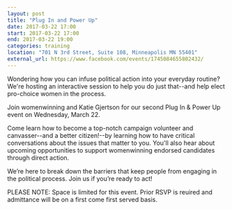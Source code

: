 ```yaml
---
layout: post
title: "Plug In and Power Up"
date: 2017-03-22 17:00
start: 2017-03-22 17:00
end: 2017-03-22 19:00
categories: training
location: "701 N 3rd Street, Suite 108, Minneapolis MN 55401"
external_url: https://www.facebook.com/events/1745084655802432/
---
```

Wondering how you can infuse political action into your everyday routine? We're hosting an interactive session to help you do just that--and help elect pro-choice women in the process.

Join womenwinning and Katie Gjertson for our second Plug In & Power Up event on Wednesday, March 22.

Come learn how to become a top-notch campaign volunteer and canvasser--and a better citizen!--by learning how to have critical conversations about the issues that matter to you. You'll also hear about upcoming opportunities to support womenwinning endorsed candidates through direct action.

We’re here to break down the barriers that keep people from engaging in the political process. Join us if you’re ready to act!


PLEASE NOTE: Space is limited for this event. Prior RSVP is reuired and admittance will be on a first come first served basis.
